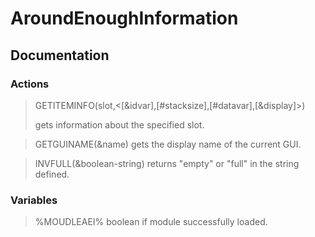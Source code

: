 # AroundEnoughInformation

<h2>Documentation</h2>

<h3>Actions</h3>

><p>GETITEMINFO(slot,<[&idvar],[#stacksize],[#datavar],[&display]>)</p>
>gets information about the specified slot.
>

>GETGUINAME(&name)
gets the display name of the current GUI.

>INVFULL(&boolean-string)
returns "empty" or "full" in the string defined.
>
<h3>Variables</h3>

>%MOUDLEAEI%
>boolean if module successfully loaded.
